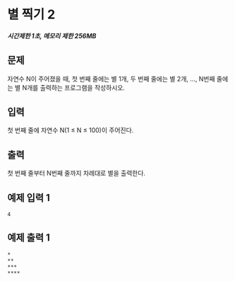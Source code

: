 # 별 찍기 2

##### 시간제한 1초, 메모리 제한 256MB

## 문제

자연수 N이 주어졌을 때, 첫 번째 줄에는 별 1개, 두 번째 줄에는 별 2개, ..., N번째 줄에는 별 N개를 출력하는 프로그램을 작성하시오.



## 입력

첫 번째 줄에 자연수 N(1 ≤ N ≤ 100)이 주어진다.



## 출력

첫 번째 줄부터 N번째 줄까지 차례대로 별을 출력한다.



## 예제 입력 1

```
4
```



## 예제 출력 1

```
*
**
***
****
```


